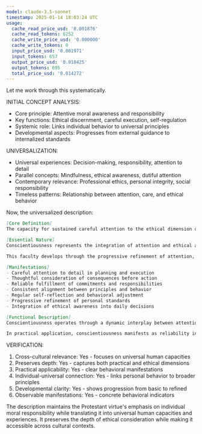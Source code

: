 ```yaml
---
model: claude-3.5-sonnet
timestamp: 2025-01-14 18:03:24 UTC
usage:
  cache_read_price_usd: '0.001876'
  cache_read_tokens: 6252
  cache_write_price_usd: '0.000000'
  cache_write_tokens: 0
  input_price_usd: '0.001971'
  input_tokens: 657
  output_price_usd: '0.010425'
  output_tokens: 695
  total_price_usd: '0.014272'
---
```


Let me work through this systematically.

INITIAL CONCEPT ANALYSIS:
- Core principle: Attentive moral awareness and responsibility
- Key functions: Ethical discernment, careful execution, self-regulation
- Systemic role: Links individual behavior to universal principles
- Developmental aspects: Progresses from external guidance to internalized standards

UNIVERSALIZATION:
- Universal experiences: Decision-making, responsibility, attention to detail
- Parallel concepts: Mindfulness, ethical awareness, dutiful attention
- Contemporary relevance: Professional ethics, personal integrity, social responsibility
- Timeless patterns: Relationship between attention, care, and ethical behavior

Now, the universalized description:

```markdown
[Core Definition]
The capacity for sustained careful attention to the ethical dimension of one's actions, combined with the disciplined execution of responsibilities. It manifests as a refined awareness that guides behavior through detailed consideration of implications, standards of excellence, and impacts on others.

[Essential Nature]
Conscientiousness represents the integration of attention and ethical awareness in human behavior. It operates as an internal guidance system that continuously monitors actions against standards of excellence and ethical principles. This quality combines cognitive alertness with moral sensitivity, creating a self-regulatory mechanism that shapes behavior through careful consideration rather than mere impulse or convention.

This faculty develops through the progressive refinement of attention, the internalization of standards, and the cultivation of responsible agency. It bridges individual action with universal principles, transforming abstract ethical understanding into concrete behavioral choices.

[Manifestations]
- Careful attention to detail in planning and execution
- Thoughtful consideration of consequences before action
- Reliable fulfillment of commitments and responsibilities
- Consistent alignment between principles and behavior
- Regular self-reflection and behavioral adjustment
- Progressive refinement of personal standards
- Integration of ethical awareness into daily decisions

[Functional Description]
Conscientiousness operates through a dynamic interplay between attention, ethical awareness, and behavioral control. It begins with heightened attention to the moral dimension of situations, processes this information through internalized standards and principles, and guides behavior through careful consideration rather than automatic response. This faculty strengthens through exercise, developing from basic rule-following to nuanced ethical discernment.

In practical application, conscientiousness manifests as reliability in commitments, thoroughness in work, careful consideration in decisions, and consistent ethical behavior. It enables individuals to maintain high standards while adapting to varying contexts, balancing detailed attention with broader purpose. This quality serves as a bridge between individual action and collective wellbeing, transforming abstract ethical understanding into concrete behavioral choices.
```

VERIFICATION:
1. Cross-cultural relevance: Yes - focuses on universal human capacities
2. Preserves depth: Yes - captures both practical and ethical dimensions
3. Practical applicability: Yes - clear behavioral manifestations
4. Individual-universal connection: Yes - links personal behavior to broader principles
5. Developmental clarity: Yes - shows progression from basic to refined
6. Observable manifestations: Yes - concrete behavioral indicators

The description maintains the Protestant virtue's emphasis on individual moral responsibility while translating it into universal human capacities and experiences. It preserves the depth of ethical consideration while making it accessible across cultural contexts.